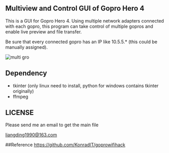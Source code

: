 ## Multiview and Control GUI of Gopro Hero 4

This is a GUI for Gopro Hero 4. Using multiple network adapters connected with each gopro, this program can take control of multiple gopros and enable live preview and file transfer.

Be sure that every connected gopro has an IP like 10.5.5.* (this could be manually assigned).

![multi gro](http://i4.tietuku.com/bb840f6edbb6c704.jpg  "gopro")


## Dependency

* tkinter (only linux need to install, python for windows contains tkinter originally)
* ffmpeg

## LICENSE

Please send me an email to get the main file

<a href="mailto:liangding1990@163.com">liangding1990@163.com</a>

##Reference
https://github.com/KonradIT/goprowifihack
